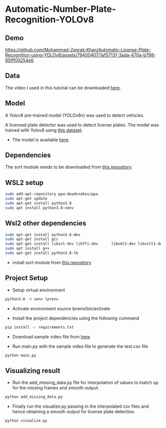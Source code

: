 # Automatic-Number-Plate-Recognition-YOLOv8
## Demo


https://github.com/Muhammad-Zeerak-Khan/Automatic-License-Plate-Recognition-using-YOLOv8/assets/79400407/1af57131-3ada-470a-b798-95fff00254e6



## Data

The video I used in this tutorial can be downloaded [here](https://drive.google.com/file/d/1JbwLyqpFCXmftaJY1oap8Sa6KfjoWJta/view?usp=sharing).

## Model

A Yolov8 pre-trained model (YOLOv8n) was used to detect vehicles.

A licensed plate detector was used to detect license plates. The model was trained with Yolov8 using [this dataset](https://universe.roboflow.com/roboflow-universe-projects/license-plate-recognition-rxg4e/dataset/4). 
- The model is available [here](https://drive.google.com/file/d/1Zmf5ynaTFhmln2z7Qvv-tgjkWQYQ9Zdw/view?usp=sharing).

## Dependencies

The sort module needs to be downloaded from [this repository](https://github.com/abewley/sort).
## WSL2 setup
```bash
sudo add-apt-repository ppa:deadsnakes/ppa
sudo apt-get update
sudo apt-get install python3.8
sudo apt install python3.8-venv
```
## Wsl2 other dependencies
```bash
sudo apt-get install python3.8-dev
sudo apt-get install gcc
sudo apt-get install libssl-dev libffi-dev      libxml2-dev libxslt1-dev zlib1g-dev
sudo apt install g++
sudo apt-get install python3.8-tk
```
* install sort module from [this repository](https://github.com/abewley/sort)





## Project Setup

* Setup virtual environment 
```bash
python3.8 -m venv lprenv
```
* Activate environment
source lprenv/bin/activate

* Install the project dependencies using the following command 
```bash
pip install -r requirements.txt
```
* Download sample video file from [here](https://drive.google.com/file/d/1JbwLyqpFCXmftaJY1oap8Sa6KfjoWJta/view?usp=sharing)

* Run main.py with the sample video file to generate the test.csv file
``` python
python main.py
```

## Visualizing result

* Run the add_missing_data.py file for interpolation of values to match up for the missing frames and smooth output.
```python
python add_missing_data.py
```

* Finally run the visualize.py passing in the interpolated csv files and hence obtaining a smooth output for license plate detection.
```python
python visualize.py
```

